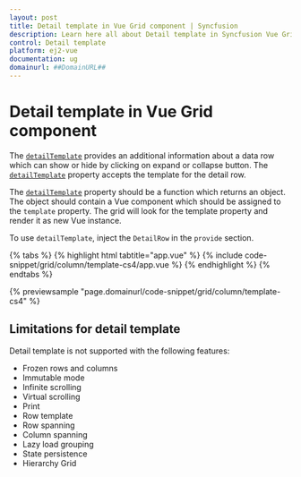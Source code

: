 ```yaml
---
layout: post
title: Detail template in Vue Grid component | Syncfusion
description: Learn here all about Detail template in Syncfusion Vue Grid component of Syncfusion Essential JS 2 and more.
control: Detail template 
platform: ej2-vue
documentation: ug
domainurl: ##DomainURL##
---
```


# Detail template in Vue Grid component

The [`detailTemplate`](https://ej2.syncfusion.com/vue/documentation/api/grid/#detailtemplate) provides an additional information about a data row which can show or hide by clicking on expand or collapse button. The [`detailTemplate`](https://ej2.syncfusion.com/vue/documentation/api/grid/#detailtemplate) property accepts the template for the detail row.

The [`detailTemplate`](https://ej2.syncfusion.com/vue/documentation/api/grid/#detailtemplate) property should be a function which returns an object. The object should contain a Vue component which should be assigned to the `template` property. The grid will look for the template property and render it as new Vue instance.

To use `detailTemplate`, inject the `DetailRow` in the `provide` section.

{% tabs %}
{% highlight html tabtitle="app.vue" %}
{% include code-snippet/grid/column/template-cs4/app.vue %}
{% endhighlight %}
{% endtabs %}
        
{% previewsample "page.domainurl/code-snippet/grid/column/template-cs4" %}

## Limitations for detail template

Detail template is not supported with the following features:

* Frozen rows and columns
* Immutable mode
* Infinite scrolling
* Virtual scrolling
* Print
* Row template
* Row spanning
* Column spanning
* Lazy load grouping
* State persistence
* Hierarchy Grid